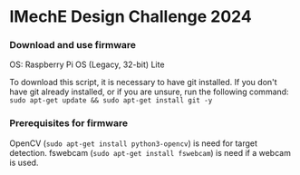 # IMechE Design Challenge 2024

### Download and use firmware
OS: Raspberry Pi OS (Legacy, 32-bit) Lite

To download this script, it is necessary to have git installed. If you don't have git already installed, or if you are unsure, run the following command:
``` sudo apt-get update && sudo apt-get install git -y ```

### Prerequisites for firmware

OpenCV (`sudo apt-get install python3-opencv`) is need for target detection. fswebcam (`sudo apt-get install fswebcam`) is need if a webcam is used.
